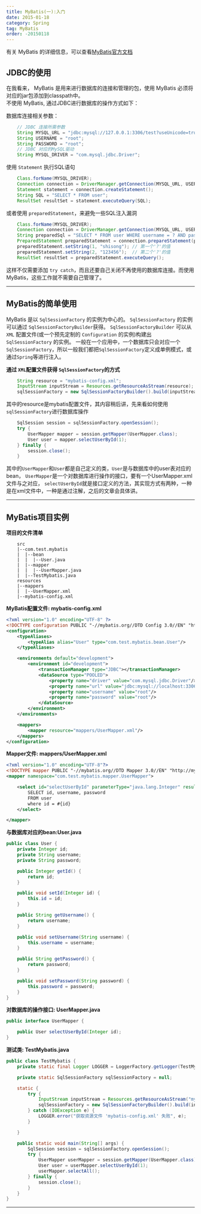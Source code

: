 ```yaml
---
title: MyBatis(一):入门
date: 2015-01-18
category: Spring  
tag: MyBatis
order: -20150118
---
```


有关 MyBatis 的详细信息，可以查看[MyBatis官方文档](http://mybatis.github.io/mybatis-3/zh/index.html)  

## JDBC的使用

在我看来， MyBatis 是用来进行数据库的连接和管理的包，使用 MyBatis 必须将对应的jar包添加到classpath中。  
不使用 MyBatis, 通过JDBC进行数据库的操作方式如下：

数据库连接相关参数：

```java
    // JDBC 连接所需参数
    String MYSQL_URL = "jdbc:mysql://127.0.0.1:3306/test?useUnicode=true&amp;characterEncoding=utf8";
    String USERNAME = "root";
    String PASSWORD = "root";
    // JDBC 对应的MySQL驱动
    String MYSQL_DRIVER = "com.mysql.jdbc.Driver";
```
使用 `Statement` 执行SQL语句

```java
    Class.forName(MYSQL_DRIVER);
    Connection connection = DriverManager.getConnection(MYSQL_URL, USERNAME, PASSWORD);
    Statement statement = connection.createStatement();
    String SQL = "SELECT * FROM user";
    ResultSet resultSet = statement.executeQuery(SQL);
```
或者使用 `preparedStatement`，来避免一些SQL注入漏洞

```java
    Class.forName(MYSQL_DRIVER);
    Connection connection = DriverManager.getConnection(MYSQL_URL, USERNAME, PASSWORD);
    String preparedSql = "SELECT * FROM user WHERE username = ? AND password = ?";
    PreparedStatement preparedStatement = connection.prepareStatement(preparedSql);
    preparedStatement.setString(1, "shisong"); // 第一个'?'的值
    preparedStatement.setString(2, "123456");  // 第二个'?'的值
    ResultSet resultSet = preparedStatement.executeQuery();
```
这样不仅需要添加 `try catch`，而且还要自己关闭不再使用的数据库连接。而使用MyBatis，这些工作就不需要自己管理了。

*****

## MyBatis的简单使用

MyBatis 是以 `SqlSessionFactory` 的实例为中心的。
`SqlSessionFactory` 的实例可以通过 `SqlSessionFactoryBuilder`获得。
`SqlSessionFactoryBuilder` 可以从 `XML` 配置文件(或一个预先定制的 `Configuration` 的实例)构建出 `SqlSessionFactory` 的实例。
一般在一个应用中，一个数据库只会对应一个`SqlSessionFactory`，所以一般我们都把`SqlSessionFactory`定义成单例模式，或通过`Spring`等进行注入。

**通过 `XML`配置文件获得 `SqlSessionFactory`的方式**

```java
    String resource = "mybatis-config.xml";
    InputStream inputStream = Resources.getResourceAsStream(resource);
    sqlSessionFactory = new SqlSessionFactoryBuilder().build(inputStream);
```
其中的resource是mybatis配置文件，其内容稍后讲，先来看如何使用`sqlSessionFactory`进行数据库操作

```java
    SqlSession session = sqlSessionFactory.openSession();
    try {
        UserMapper mapper = session.getMapper(UserMapper.class);
        User user = mapper.selectUserById(1);
    } finally {
        session.close();
    }
```
其中的`UserMapper`和`User`都是自己定义的类，`User`是与数据库中的user表对应的bean，
`UserMapper`是一个对数据库进行操作的接口，要有一个UserMapper.xml文件与之对应，
`selectUserById`就是接口定义的方法，其实现方式有两种，一种是在xml文件中，一种是通过注解，之后的文章会具体讲。

*****

## MyBatis项目实例

**项目的文件清单**

```
    src
    |--com.test.mybatis
    |  |--bean
    |  |  |--User.java
    |  |--mapper
    |  |  |--UserMapper.java
    |  |--TestMybatis.java
    resources
    |--mappers
    |  |--UserMapper.xml
    |--mybatis-config.xml
```
**MyBatis配置文件: mybatis-config.xml**

```xml
<?xml version="1.0" encoding="UTF-8" ?>
<!DOCTYPE configuration PUBLIC "-//mybatis.org//DTD Config 3.0//EN" "http://mybatis.org/dtd/mybatis-3-config.dtd">
<configuration>
    <typeAliases>
        <typeAlias alias="User" type="com.test.mybatis.bean.User"/>
    </typeAliases>

    <environments default="development">
        <environment id="development">
            <transactionManager type="JDBC"></transactionManager>
            <dataSource type="POOLED">
                <property name="driver" value="com.mysql.jdbc.Driver"/>
                <property name="url" value="jdbc:mysql://localhost:3306/test"/>
                <property name="username" value="root"/>
                <property name="password" value="root"/>
            </dataSource>
        </environment>
    </environments>

    <mappers>
        <mapper resource="mappers/UserMapper.xml"/>
    </mappers>
</configuration>
```
**Mapper文件: mappers/UserMapper.xml**

```xml
<?xml version="1.0" encoding="UTF-8"?>
<!DOCTYPE mapper PUBLIC "-//mybatis.org//DTD Mapper 3.0//EN" "http://mybatis.org/dtd/mybatis-3-mapper.dtd">
<mapper namespace="com.test.mybatis.mapper.UserMapper">

    <select id="selectUserById" parameterType="java.lang.Integer" resultType="User">
        SELECT id, username, password
        FROM user
        where id = #{id}
    </select>

</mapper>
```
**与数据库对应的bean:User.java**

```java
public class User {
    private Integer id;
    private String username;
    private String password;

    public Integer getId() {
        return id;
    }

    public void setId(Integer id) {
        this.id = id;
    }

    public String getUsername() {
        return username;
    }

    public void setUsername(String username) {
        this.username = username;
    }

    public String getPassword() {
        return password;
    }

    public void setPassword(String password) {
        this.password = password;
    }
}
```
**对数据库的操作接口: UserMapper.java**

```java
public interface UserMapper {

    public User selectUserById(Integer id);
}
```
**测试类: TestMybatis.java**

```java
public class TestMybatis {
    private static final Logger LOGGER = LoggerFactory.getLogger(TestMybatis.class);

    private static SqlSessionFactory sqlSessionFactory = null;

    static {
        try {
            InputStream inputStream = Resources.getResourceAsStream("mybatis-config.xml");
            sqlSessionFactory = new SqlSessionFactoryBuilder().build(inputStream);
        } catch (IOException e) {
            LOGGER.error("获取资源文件 'mybatis-config.xml' 失败", e);
        }

    }

    public static void main(String[] args) {
        SqlSession session = sqlSessionFactory.openSession();
        try {
            UserMapper userMapper = session.getMapper(UserMapper.class);
            User user = userMapper.selectUserById(1);
            userMapper.selectAll();
        } finally {
            session.close();
        }
    }
}
```

*****
